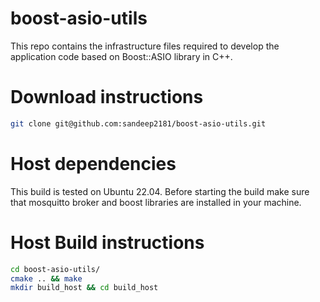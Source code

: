 # boost-asio-utils
This repo contains the infrastructure files required to develop the application code based on Boost::ASIO library in C++.

# Download instructions

``` sh
git clone git@github.com:sandeep2181/boost-asio-utils.git
```

# Host dependencies
This build is tested on Ubuntu 22.04. Before starting the build make sure that mosquitto broker and boost libraries are installed in your machine.

# Host Build instructions
``` sh
cd boost-asio-utils/
cmake .. && make
mkdir build_host && cd build_host
```
